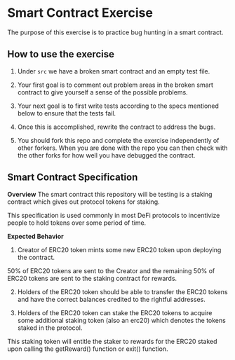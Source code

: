 # Smart Contract Exercise
The purpose of this exercise is to practice bug hunting in a smart contract.

## How to use the exercise
1. Under `src` we have a broken smart contract and an empty test file.

2. Your first goal is to comment out problem areas in the broken smart contract to give yourself a sense of the possible problems.

3. Your next goal is to first write tests according to the specs mentioned below to ensure that the tests fail.

4. Once this is accomplished, rewrite the contract to address the bugs.

5. You should fork this repo and complete the exercise independently of other forkers. When you are done with the repo you can then check with the other forks for how well you have debugged the contract.

## Smart Contract Specification
**Overview**
The smart contract this repository will be testing is a staking contract which gives out protocol tokens for staking.

This specification is used commonly in most DeFi protocols to incentivize people to hold tokens over some period of time.

**Expected Behavior**
1. Creator of ERC20 token mints some new ERC20 token upon deploying the contract. 

50% of ERC20 tokens are sent to the Creator and the remaining 50% of ERC20 tokens are sent to the staking contract for rewards.

2. Holders of the ERC20 token should be able to transfer the ERC20 tokens and have the correct balances credited to the rightful addresses.

3. Holders of the ERC20 token can stake the ERC20 tokens to acquire some additional staking token (also an erc20) which denotes the tokens staked in the protocol.

This staking token will entitle the staker to rewards for the ERC20 staked upon calling the getReward() function or exit() function.

